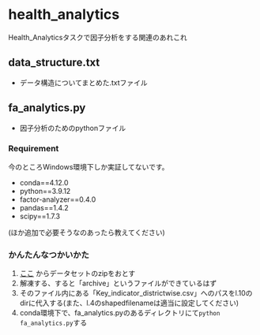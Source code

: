 # health_analytics
Health_Analyticsタスクで因子分析をする関連のあれこれ

## data_structure.txt
  - データ構造についてまとめた.txtファイル

## fa_analytics.py
  - 因子分析のためのpythonファイル

### Requirement
今のところWindows環境下しか実証してないです。

- conda==4.12.0
- python==3.9.12
- factor-analyzer==0.4.0
- pandas==1.4.2
- scipy==1.7.3

(ほか追加で必要そうなのあったら教えてください)

### かんたんなつかいかた
1. [ここ](https://www.kaggle.com/datasets/rajanand/key-indicators-of-annual-health-survey) からデータセットのzipをおとす
2. 解凍する、すると「archive」というファイルができているはず
3. そのファイル内にある「Key_indicator_districtwise.csv」へのパスをl.10のdirに代入する(また、l.4のshapedfilenameは適当に設定してください)
4. conda環境下で、fa_analytics.pyのあるディレクトリにて```python fa_analytics.py```する
